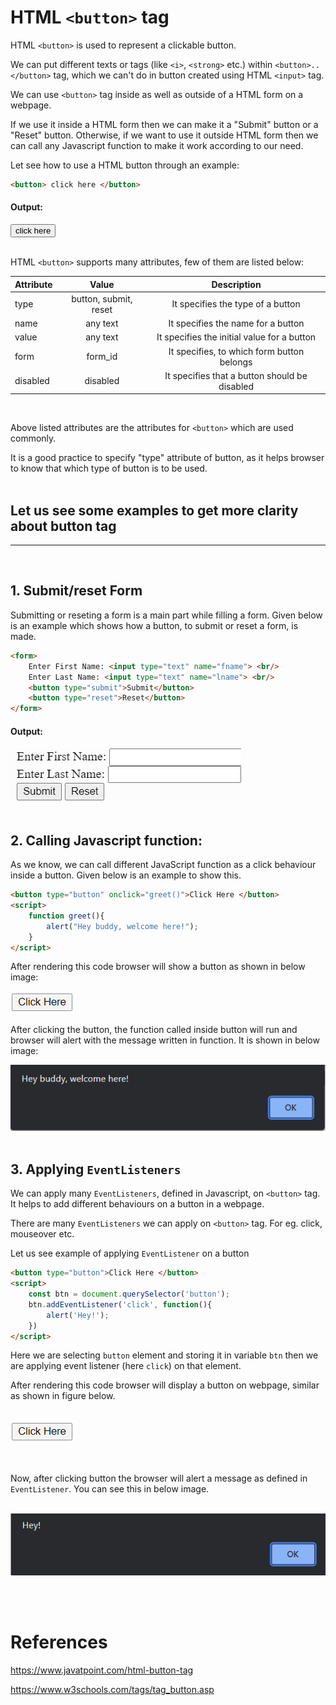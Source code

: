 # HTML `<button>` tag

HTML `<button>` is used to represent a clickable button. <br>

We can put different texts or tags (like `<i>`, `<strong>` etc.) within `<button>..</button>` tag, which we can't do in button created using HTML `<input>` tag. <br>

We can use `<button>` tag inside as well as outside of a HTML form on a webpage.<br>

If we use it inside a HTML form then we can make it a "Submit" button or a "Reset" button. Otherwise, if we want to use it outside HTML form then we can call any Javascript function to make it work according to our need.<br>

Let see how to use a HTML button through an example: <br>

```HTML
<button> click here </button>
```

#### Output:
<button> click here </button> <br>
<br>

HTML `<button>` supports many attributes, few of them are listed below:

| Attribute     | Value         | Description  |
| :------------- |:-------------:| :-----:|
| type          | button, submit, reset     | It specifies the type of a button |
| name      | any text      |   It specifies the name for a button |
| value | any text      |    It specifies the initial value for a button|
| form | form_id      |    It specifies, to which form button belongs|
| disabled | disabled     |    It specifies that a button should be disabled|

<br>

Above listed attributes are the attributes for `<button>` which are used commonly.
<br>

It is a good practice to specify "type" attribute of button, as it helps browser to know that which type of button is to be used. <br> <br>

## Let us see some examples to get more clarity about button tag
--- 
<br>

 ## 1. Submit/reset Form
 
 Submitting or reseting a form is a main part while filling a form. Given below is an example which shows how a button, to submit or reset a form, is made.

```HTML
<form>
    Enter First Name: <input type="text" name="fname"> <br/>
    Enter Last Name: <input type="text" name="lname"> <br/>
    <button type="submit">Submit</button>
    <button type="reset">Reset</button>
</form>
```
#### Output: 

![1](./assets/img1.png) <br> <br>

 ## 2. Calling Javascript function:

As we know, we can call different JavaScript function as a click behaviour inside a button. Given below is an example to show this.

```HTML
<button type="button" onclick="greet()">Click Here </button>
<script>
    function greet(){
        alert("Hey buddy, welcome here!");
    }
</script>
```
After rendering this code browser will show a button as shown in below image: 

![2](./assets/img2.png)

After clicking the button, the function called inside button will run and browser will alert with the message written in function. It is shown in below image:

![3](./assets/img3.png) <br><br>

 ## 3. Applying `EventListeners` 

We can apply many `EventListeners`, defined in Javascript, on `<button>` tag. It helps to add different behaviours on a button in a webpage. 

There are many `EventListeners` we can apply on `<button>` tag. For eg. click, mouseover etc. 

Let us see example of applying `EventListener` on a button

```HTML
<button type="button">Click Here </button>
<script>
    const btn = document.querySelector('button');
    btn.addEventListener('click', function(){
        alert('Hey!');
    })
</script>
```
Here we are selecting `button` element and storing it in variable `btn` then we are applying event listener (here `click`) on that element.

After rendering this code browser will display a button on webpage, similar as shown in figure below. <br><br>

![4](./assets/img2.png)

<br>

Now, after clicking button the browser will alert a message as defined in `EventListener`. You can see this in below image.<br><br>

![5](./assets/img4.png)

<br> <br>

# References
https://www.javatpoint.com/html-button-tag

https://www.w3schools.com/tags/tag_button.asp